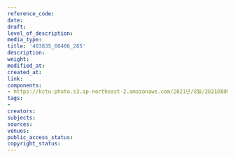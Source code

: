 ```yaml
---
reference_code: 
date: 
draft: 
level_of_description: 
media_type: 
title: '403835_60406_285'
description: 
weight: 
modified_at: 
created_at: 
link: 
components:
- https://kctu-photo.s3.ap-northeast-2.amazonaws.com/2021년/8월/20210809_건강보험고객센터+직영화+촉구,+문재인+대통령+만납시다!+도보행진단/403835_60406_285.jpg
tags:
- 
creators: 
subjects: 
sources: 
venues: 
public_access_status: 
copyright_status: 
---
```

